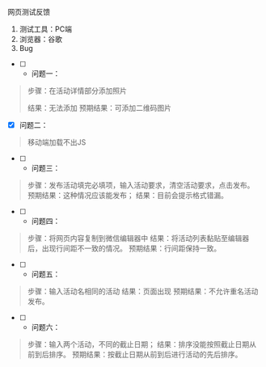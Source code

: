 网页测试反馈

1.	测试工具：PC端
2.	浏览器：谷歌
3.	Bug

- [ ] - 问题一：

> 步骤：在活动详情部分添加照片
> 
> 结果：无法添加
> 预期结果：可添加二维码图片

- [x] 问题二：

> 移动端加载不出JS

- [ ] - 问题三：
> 步骤：发布活动填完必填项，输入活动要求，清空活动要求，点击发布。
> 预期结果：这种情况应该能发布；
> 结果：目前会提示格式错漏。

- [ ] - 问题四：
> 步骤：将网页内容复制到微信编辑器中
> 结果：将活动列表黏贴至编辑器后，出现行间距不一致的情况。
> 预期结果：行间距保持一致。

- [ ] - 问题五：
> 步骤：输入活动名相同的活动
> 结果：页面出现 
> 预期结果：不允许重名活动发布。

- [ ] - 问题六：
> 步骤：输入两个活动，不同的截止日期；
> 结果：排序没能按照截止日期从前到后排序。
> 预期结果：按截止日期从前到后进行活动的先后排序。
  
